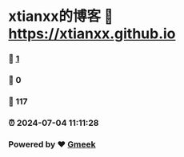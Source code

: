 # xtianxx的博客 :link: https://xtianxx.github.io 
### :page_facing_up: [1](https://xtianxx.github.io/tag.html) 
### :speech_balloon: 0 
### :hibiscus: 117 
### :alarm_clock: 2024-07-04 11:11:28 
### Powered by :heart: [Gmeek](https://github.com/Meekdai/Gmeek)
